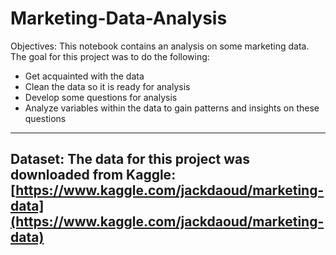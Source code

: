 # Marketing-Data-Analysis
Objectives:
This notebook contains an analysis on some marketing data. The goal for this project was to do the following:
* Get acquainted with the data
* Clean the data so it is ready for analysis
* Develop some questions for analysis
* Analyze variables within the data to gain patterns and insights on these questions
-------------------------------------------------------------------------------------------------------------------------------------------
Dataset:
The data for this project was downloaded from Kaggle:
[https://www.kaggle.com/jackdaoud/marketing-data](https://www.kaggle.com/jackdaoud/marketing-data)
-------------------------------------------------------------------------------------------------------------------------------------------
